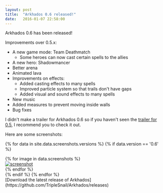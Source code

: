 ```yaml
---
layout: post
title:  "Arkhados 0.6 released!"
date:   2016-01-07 22:58:00
---
```


Arkhados 0.6 has been released!

Improvements over 0.5.x:

- A new game mode: Team Deathmatch
  - Some heroes can now cast certain spells to the allies
- A new hero: Shadowmancer
- Better arena
- Animated lava
- Improvements on effects:
  - Added casting effects to many spells
  - Improved particle system so that trails don't have gaps
  -  Added visual and sound effects to many spells
- New music
- Added measures to prevent moving inside walls
- Bug fixes


I didn't make a trailer for Arkhados 0.6 so if you haven't seen the [trailer for 0.5](https://player.vimeo.com/video/131966456), I recommend you to check it out.

Here are some screenshots:

{% for data in site.data.screenshots.versions %}
  {% if data.version == '0.6' %}
  <div class="thumbnails">
    {% for image in data.screenshots %}
    <div class="thumbnail">
      <a href="{{ site.['baseurl'] }}/screenshots/{{ image }}">
        <img class="thumbnail-img" src="{{ site.['baseurl'] }}/screenshots/{{ image }}"
             alt="screenshot" />
      </a>
    </div>
    {% endfor %}
  </div>
  {% endif %}
{% endfor %}

<br />
[Download the latest release of Arkhados](https://github.com/TripleSnail/Arkhados/releases)
